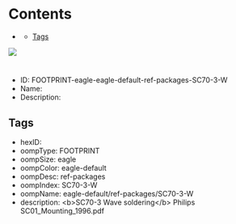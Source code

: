 



Contents
========

* [](#)
	* [Tags](#tags)
  
![][im]
# 

- ID: FOOTPRINT-eagle-eagle-default-ref-packages-SC70-3-W
- Name: 
- Description: 

## Tags

- hexID: 
- oompType: FOOTPRINT
- oompSize: eagle
- oompColor: eagle-default
- oompDesc: ref-packages
- oompIndex: SC70-3-W
- oompName: eagle-default/ref-packages/SC70-3-W
- description: &lt;b&gt;SC70-3 Wave soldering&lt;/b&gt; Philips SC01_Mounting_1996.pdf



[im]: image.png
